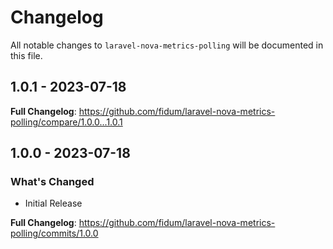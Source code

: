 # Changelog

All notable changes to `laravel-nova-metrics-polling` will be documented in this file.

## 1.0.1 - 2023-07-18

**Full Changelog**: https://github.com/fidum/laravel-nova-metrics-polling/compare/1.0.0...1.0.1

## 1.0.0 - 2023-07-18

### What's Changed

- Initial Release

**Full Changelog**: https://github.com/fidum/laravel-nova-metrics-polling/commits/1.0.0
